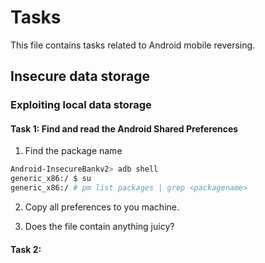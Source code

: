 # Tasks
This file contains tasks related to Android mobile reversing.

## Insecure data storage

### Exploiting local data storage

#### Task 1: Find and read the Android Shared Preferences
1. Find the package name
```bash
Android-InsecureBankv2> adb shell
generic_x86:/ $ su
generic_x86:/ # pm list packages | grep <packagename>
```

2. Copy all preferences to you machine.


3. Does the file contain anything juicy?

#### Task 2: 
